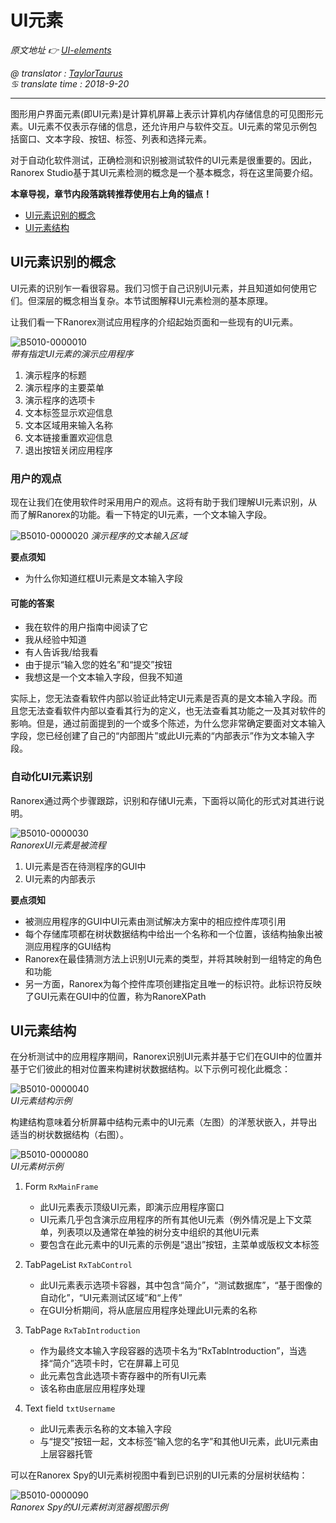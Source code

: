 # UI元素

*原文地址 👉 [UI-elements][0]*

*@ translator : [TaylorTaurus](https://github.com/taylortaurus)*    
*♋ translate time : 2018-9-20*    

---

图形用户界面元素(即UI元素)是计算机屏幕上表示计算机内存储信息的可见图形元素。UI元素不仅表示存储的信息，还允许用户与软件交互。UI元素的常见示例包括窗口、文本字段、按钮、标签、列表和选择元素。

对于自动化软件测试，正确检测和识别被测试软件的UI元素是很重要的。因此，Ranorex Studio基于其UI元素检测的概念是一个基本概念，将在这里简要介绍。


**本章导视，章节内段落跳转推荐使用右上角的锚点！**

- [UI元素识别的概念](#UI元素识别的概念)
- [UI元素结构](#UI元素结构)

## UI元素识别的概念

UI元素的识别乍一看很容易。我们习惯于自己识别UI元素，并且知道如何使用它们。但深层的概念相当复杂。本节试图解释UI元素检测的基本原理。

让我们看一下Ranorex测试应用程序的介绍起始页面和一些现有的UI元素。


![B5010-0000010](https://gitee.com/taylortaurus/RX_UserGuide_GitBook_Picbed/raw/master/RanorexSpy/B5010-0000010.png)  
*带有指定UI元素的演示应用程序*  

1. 演示程序的标题
2. 演示程序的主要菜单
3. 演示程序的选项卡
4. 文本标签显示欢迎信息
5. 文本区域用来输入名称
6. 文本链接重置欢迎信息
7. 退出按钮关闭应用程序

### 用户的观点

现在让我们在使用软件时采用用户的观点。这将有助于我们理解UI元素识别，从而了解Ranorex的功能。看一下特定的UI元素，一个文本输入字段。

![B5010-0000020](https://gitee.com/taylortaurus/RX_UserGuide_GitBook_Picbed/raw/master/RanorexSpy/B5010-0000020.png)
*演示程序的文本输入区域*
 
**要点须知** 

- 为什么你知道红框UI元素是文本输入字段

#### 可能的答案

- 我在软件的用户指南中阅读了它
- 我从经验中知道
- 有人告诉我/给我看
- 由于提示“输入您的姓名”和“提交”按钮
- 我想这是一个文本输入字段，但我不知道

实际上，您无法查看软件内部以验证此特定UI元素是否真的是文本输入字段。而且您无法查看软件内部以查看其行为的定义，也无法查看其功能之一及其对软件的影响。但是，通过前面提到的一个或多个陈述，为什么您非常确定要面对文本输入字段，您已经创建了自己的“内部图片”或此UI元素的“内部表示”作为文本输入字段。

### 自动化UI元素识别

Ranorex通过两个步骤跟踪，识别和存储UI元素，下面将以简化的形式对其进行说明。

![B5010-0000030](https://gitee.com/taylortaurus/RX_UserGuide_GitBook_Picbed/raw/master/RanorexSpy/B5010-0000030.png)  
*RanorexUI元素是被流程*  

1. UI元素是否在待测程序的GUI中
2. UI元素的内部表示

**要点须知**  

- 被测应用程序的GUI中UI元素由测试解决方案中的相应控件库项引用
- 每个存储库项都在树状数据结构中给出一个名称和一个位置，该结构抽象出被测应用程序的GUI结构
- Ranorex在最佳猜测方法上识别UI元素的类型，并将其映射到一组特定的角色和功能
- 另一方面，Ranorex为每个控件库项创建指定且唯一的标识符。此标识符反映了GUI元素在GUI中的位置，称为RanoreXPath


## UI元素结构

在分析测试中的应用程序期间，Ranorex识别UI元素并基于它们在GUI中的位置并基于它们彼此的相对位置来构建树状数据结构。以下示例可视化此概念：

![B5010-0000040](https://gitee.com/taylortaurus/RX_UserGuide_GitBook_Picbed/raw/master/RanorexSpy/B5010-0000040.gif)  
*UI元素结构示例*  

构建结构意味着分析屏幕中结构元素中的UI元素（左图）的洋葱状嵌入，并导出适当的树状数据结构（右图）。

![B5010-0000080](https://gitee.com/taylortaurus/RX_UserGuide_GitBook_Picbed/raw/master/RanorexSpy/B5010-0000080.png)  
*UI元素树示例*  

1. Form `RxMainFrame`
    
    - 此UI元素表示顶级UI元素，即演示应用程序窗口
    - UI元素几乎包含演示应用程序的所有其他UI元素（例外情况是上下文菜单，列表项以及通常在单独的树分支中组织的其他UI元素
    - 要包含在此元素中的UI元素的示例是“退出”按钮，主菜单或版权文本标签
2. TabPageList `RxTabControl`

    - 此UI元素表示选项卡容器，其中包含“简介”，“测试数据库”，“基于图像的自动化”，“UI元素测试区域”和“上传”
    - 在GUI分析期间，将从底层应用程序处理此UI元素的名称
3. TabPage `RxTabIntroduction`
    - 作为最终文本输入字段容器的选项卡名为“RxTabIntroduction”，当选择“简介”选项卡时，它在屏幕上可见
    - 此元素包含此选项卡寄存器中的所有UI元素
    - 该名称由底层应用程序处理
4. Text field `txtUsername`
    - 此UI元素表示名称的文本输入字段
    - 与“提交”按钮一起，文本标签“输入您的名字”和其他UI元素，此UI元素由上层容器托管
  
可以在Ranorex Spy的UI元素树视图中看到已识别的UI元素的分层树状结构：

![B5010-0000090](https://gitee.com/taylortaurus/RX_UserGuide_GitBook_Picbed/raw/master/RanorexSpy/B5010-0000090.png)  
*Ranorex Spy的UI元素树浏览器视图示例*  



[0]: https://www.ranorex.com/help/latest/ranorex-studio-advanced/ui-elements/introduction/